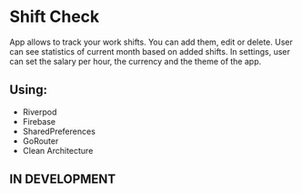 # Shift Check

App allows to track your work shifts. You can add them, edit or delete. User can see statistics of current month based on added shifts. In settings, user can set the salary per hour, the currency and the theme of the app.

## Using:
- Riverpod
- Firebase
- SharedPreferences
- GoRouter
- Clean Architecture

## IN DEVELOPMENT



